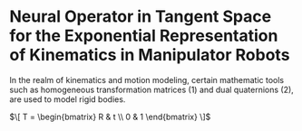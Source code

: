 # Neural Operator in Tangent Space for the Exponential Representation of Kinematics in Manipulator Robots

In the realm of kinematics and motion modeling, certain mathematic tools such as homogeneous transformation matrices (1) and dual quaternions (2), are used to model rigid bodies.

$\[ T = \begin{bmatrix}
R & t \\
0 & 1
\end{bmatrix} \]$
